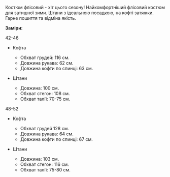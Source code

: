 Костюм флісовий - хіт цього сезону! Найкомфортніший флісовий костюм для затишної зими. Штани з ідеальною посадкою, на кофті затяжки. Гарне пошиття та відміна якість.

**Заміри:**

42-46

- Кофта

  - Обхват грудей: 116 см.
  - Довжина рукава: 62 см.
  - Довжина кофти по спинці: 63 см.

- Штани

  - Довжина: 100 см.
  - Обхват стегон: 108 см.
  - Обхват талії: 70-75 см.

48-52

- Кофта

  - Обхват грудей 128 см.
  - Довжина рукава: 64 см.
  - Довжина кофти по спинці: 67 см.

- Штани

  - Довжина: 103 см.
  - Обхват стегон: 116 см.
  - Обхват талії: 75-80 см.